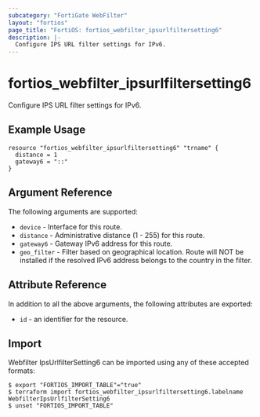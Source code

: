 ```yaml
---
subcategory: "FortiGate WebFilter"
layout: "fortios"
page_title: "FortiOS: fortios_webfilter_ipsurlfiltersetting6"
description: |-
  Configure IPS URL filter settings for IPv6.
---
```


# fortios_webfilter_ipsurlfiltersetting6
Configure IPS URL filter settings for IPv6.

## Example Usage

```hcl
resource "fortios_webfilter_ipsurlfiltersetting6" "trname" {
  distance = 1
  gateway6 = "::"
}
```

## Argument Reference

The following arguments are supported:

* `device` - Interface for this route.
* `distance` - Administrative distance (1 - 255) for this route.
* `gateway6` - Gateway IPv6 address for this route.
* `geo_filter` - Filter based on geographical location. Route will NOT be installed if the resolved IPv6 address belongs to the country in the filter.


## Attribute Reference

In addition to all the above arguments, the following attributes are exported:
* `id` - an identifier for the resource.

## Import

Webfilter IpsUrlfilterSetting6 can be imported using any of these accepted formats:
```
$ export "FORTIOS_IMPORT_TABLE"="true"
$ terraform import fortios_webfilter_ipsurlfiltersetting6.labelname WebfilterIpsUrlfilterSetting6
$ unset "FORTIOS_IMPORT_TABLE"
```

